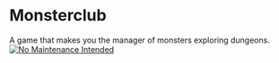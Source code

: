 # Monsterclub
A game that makes you the manager of monsters exploring dungeons.
[![No Maintenance Intended](http://unmaintained.tech/badge.svg)](http://unmaintained.tech/)
